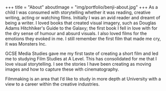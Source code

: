 +++
title = "About"
aboutImage = "img/portfolio/benji-about.jpg"
+++
As a child I was consumed with storytelling whether it was reading, creative writing, acting or watching films. Initially I was an avid reader and dreamt of being a writer. I loved books that created visual imagery, such as Douglas Adams Hitchhiker's Guide to the Galaxy; the first book I fell in love with for the dry sense of humour and absurd visuals. I also loved films for the emotions they evoked in me. I still remember the first film that made me cry, it was Monsters Inc. 

GCSE Media Studies gave me my first taste of creating a short film and led me to studying Film Studies at A Level. This has consolidated for me that I love visual storytelling. I see the stories I have been creating as moving images and how to capture these with cinematography.

Filmmaking is an area that I’d like to study in more depth at University with a view to a career within the creative industries.